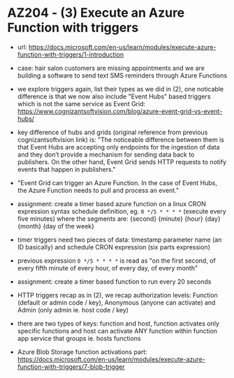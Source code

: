 # AZ204 - (3) Execute an Azure Function with triggers

- url:  https://docs.microsoft.com/en-us/learn/modules/execute-azure-function-with-triggers/1-introduction
- case: hair salon customers are missing appointments and we are building a software to send text SMS reminders through Azure Functions
- we explore triggers again, list their types as we did in (2), one noticable difference is that we now also include "Event Hubs" based triggers which is not the same service as Event Grid: https://www.cognizantsoftvision.com/blog/azure-event-grid-vs-event-hubs/
- key difference of hubs and grids (original reference from previous cognizantsoftvision link) is: "The noticeable difference between them is that Event Hubs are accepting only endpoints for the ingestion of data and they don’t provide a mechanism for sending data back to publishers. On the other hand, Event Grid sends HTTP requests to notify events that happen in publishers."
- "Event Grid can trigger an Azure Function. In the case of Event Hubs, the Azure Function needs to pull and process an event."

- assignment: create a timer based azure function on a linux CRON expression syntax schedule definition, eg. `0 */5 * * * *` (execute every five minutes) where the segments are: {second} {minute} {hour} {day} {month} {day of the week}
- timer triggers need two pieces of data: timestamp parameter name (an ID basically) and schedule CRON expression (six parts expression)
- previous expression `0 */5 * * * *` is read as "on the first second, of every fifth minute of every hour, of every day, of every month"
- assignment: create a timer based function to run every 20 seconds

- HTTP triggers recap as in (2), we recap authorization levels: Function (default or admin code / key), Anonymous (anyone can activate) and Admin (only admin ie. host code / key)
- there are two types of keys: function and host, function activates only specific functions and host can activate ANY function within function app service that groups ie. hosts functions

- Azure Blob Storage function activations part: https://docs.microsoft.com/en-us/learn/modules/execute-azure-function-with-triggers/7-blob-trigger